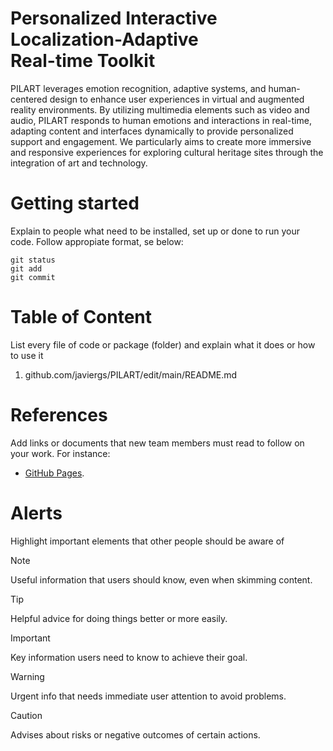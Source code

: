 
# Personalized Interactive <br>Localization-Adaptive <br>Real-time Toolkit

PILART leverages emotion recognition, adaptive systems, and human-centered design to enhance user experiences in virtual and augmented reality environments. By utilizing multimedia elements such as video and audio, PILART responds to human emotions and interactions in real-time, adapting content and interfaces dynamically to provide personalized support and engagement. We particularly aims to create more immersive and responsive experiences for exploring cultural heritage sites through the integration of art and technology.

# Getting started
Explain to people what need to be installed, set up or done to run your code. Follow appropiate format, se below:
```
git status
git add
git commit
```

# Table of Content

List every file of code or package (folder) and explain what it does or how to use it

1. github.com/javiergs/PILART/edit/main/README.md

# References
Add links or documents that new team members must read to follow on your work. For instance:
* [GitHub Pages](https://pages.github.com/).


# Alerts
Highlight important elements that other people should be aware of
> [!NOTE]
> Useful information that users should know, even when skimming content.

> [!TIP]
> Helpful advice for doing things better or more easily.

> [!IMPORTANT]
> Key information users need to know to achieve their goal.

> [!WARNING]
> Urgent info that needs immediate user attention to avoid problems.

> [!CAUTION]
> Advises about risks or negative outcomes of certain actions.
